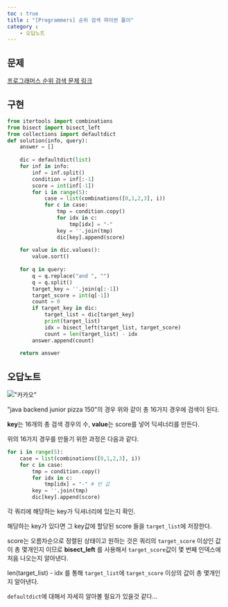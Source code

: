 ```yaml
---
toc : true
title : "[Programmers] 순위 검색 파이썬 풀이"
category :
    - 오답노트
---
```

## 문제
[프로그래머스 순위 검색 문제 링크](https://programmers.co.kr/learn/courses/30/lessons/72412)

## 구현

```python
from itertools import combinations
from bisect import bisect_left
from collections import defaultdict
def solution(info, query):
    answer = []
    
    dic = defaultdict(list)
    for inf in info:
        inf = inf.split()
        condition = inf[:-1]
        score = int(inf[-1])
        for i in range(5):
            case = list(combinations([0,1,2,3], i))
            for c in case:
                tmp = condition.copy()
                for idx in c:
                    tmp[idx] = "-"
                key = ''.join(tmp)
                dic[key].append(score)
                                
    for value in dic.values():
        value.sort()
        
    for q in query:
        q = q.replace("and ", "")
        q = q.split()
        target_key = ''.join(q[:-1])
        target_score = int(q[-1])
        count = 0
        if target_key in dic:
            target_list = dic[target_key]
            print(target_list)
            idx = bisect_left(target_list, target_score)
            count = len(target_list) - idx
        answer.append(count)
        
    return answer
```

## 오답노트

!["카카오"](https://media.vlpt.us/images/dogcu/post/6a737eef-c746-4a51-a8a6-ff480d277f66/image.png)

"java backend junior pizza 150"의 경우 위와 같이 총 16가지 경우에 검색이 된다.

**key**는 16개의 총 검색 경우의 수, **value**는 score를 넣어 딕셔너리를 만든다.

위의 16가지 경우를 만들기 위한 과정은 다음과 같다. 

```python
for i in range(5):
    case = list(combinations([0,1,2,3], i))
    for c in case:
        tmp = condition.copy()
        for idx in c:
            tmp[idx] = "-" # 빈 값
        key = ''.join(tmp)
        dic[key].append(score)
```

각 쿼리에 해당하는 key가 딕셔너리에 있는지 확인.

해당하는 key가 있다면 그 key값에 할당된 score 들을 `target_list`에 저장한다.

score는 오름차순으로 정렬된 상태이고 원하는 것은 쿼리의 `target_score` 이상인 값이 총 몇개인지 이므로 **bisect_left** 를 사용해서 `target_score`값이 몇 번째 인덱스에 처음 나오는지 알아낸다.

len$($target_list) - idx 를 통해 `target_list`에 `target_score` 이상의 값이 총 몇개인지 알아낸다.

`defaultdict`에 대해서 자세히 알아볼 필요가 있을것 같다...